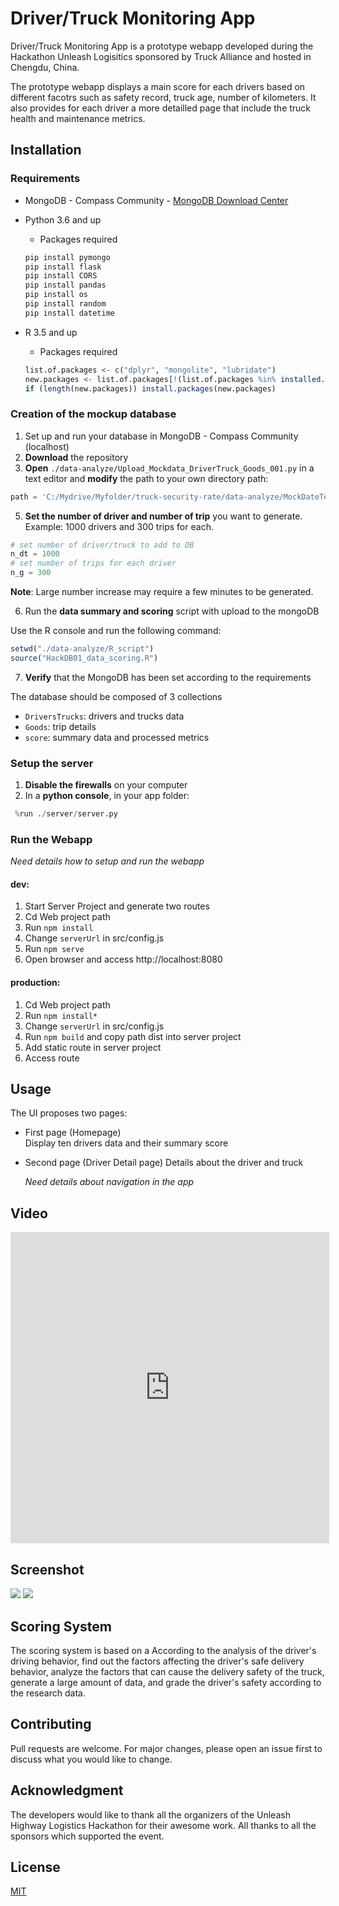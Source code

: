 # Driver/Truck Monitoring App

Driver/Truck Monitoring App is a prototype webapp developed during the Hackathon Unleash Logisitics sponsored by Truck Alliance and hosted in Chengdu, China.

The prototype webapp displays a main score for each drivers based on different facotrs such as safety record, truck age, number of kilometers. It also provides for each driver a more detailled page that include the truck health and maintenance metrics.

## Installation

### Requirements
* MongoDB - Compass Community - [MongoDB Download Center](https://www.mongodb.com/download-center?jmp=nav#community)

* Python 3.6 and up
    * Packages required
    
    ```python
    pip install pymongo
    pip install flask
    pip install CORS
    pip install pandas
    pip install os
    pip install random
    pip install datetime
    ```

* R 3.5 and up
    * Packages required

    ```R
    list.of.packages <- c("dplyr", "mongolite", "lubridate")
    new.packages <- list.of.packages[!(list.of.packages %in% installed.packages()[,"Package"])]
    if (length(new.packages)) install.packages(new.packages)
    ```

### Creation of the mockup database

1. Set up and run your database in MongoDB - Compass Community (localhost)
2. **Download** the repository
3. **Open** `./data-analyze/Upload_Mockdata_DriverTruck_Goods_001.py` in a text editor and **modify** the path to your own directory path:
```python
path = 'C:/Mydrive/Myfolder/truck-security-rate/data-analyze/MockDateTemplate'

```
5.  **Set the number of driver and number of trip** you want to generate. Example: 1000 drivers and 300 trips for each.
```python
# set number of driver/truck to add to DB
n_dt = 1000
# set number of trips for each driver
n_g = 300
```
**Note**: Large number increase may require a few minutes to be generated.

6. Run the **data summary and scoring** script with upload to the mongoDB

Use the R console and run the following command:
```R
setwd("./data-analyze/R_script")
source("HackDB01_data_scoring.R")
```

7. **Verify** that the MongoDB has been set according to the requirements 

The database should be composed of 3 collections

- `DriversTrucks`: drivers and trucks data
- `Goods`: trip details
- `score`: summary data and processed metrics

### Setup the server

1. **Disable the firewalls** on your computer
2. In a **python console**, in your app folder:
```python
 %run ./server/server.py
```

### Run the Webapp

*Need details how to setup and run the webapp*
#### dev:
1. Start Server Project and generate two routes
2. Cd Web project path
3. Run ```npm install```
4. Change ```serverUrl``` in src/config.js
5. Run ```npm serve```
6. Open browser and access http://localhost:8080
#### production:
1. Cd Web project path
2. Run ```npm install*```
3. Change ```serverUrl``` in src/config.js
4. Run ```npm build``` and copy path dist into server project
5. Add static route in server project
6. Access route

## Usage

The UI proposes two pages:

* First page (Homepage)  
    Display ten drivers data and their summary score

* Second page (Driver Detail page) 
    Details about the driver and truck
    
    *Need details about navigation in the app*

## Video

<iframe height=498 width=510 src='http://player.youku.com/embed/XMzgxNzMwMDcyOA==' frameborder=0 'allowfullscreen'></iframe>

## Screenshot

![](Info/index.png=75)
![](Info/detail.png=75)


## Scoring System

The scoring system is based on a 
According to the analysis of the driver's driving behavior, find out the factors affecting the driver's safe delivery behavior, analyze the factors that can cause the delivery safety of the truck, generate a large amount of data, and grade the driver's safety according to the research data.

## Contributing
Pull requests are welcome. For major changes, please open an issue first to discuss what you would like to change.

## Acknowledgment

The developers would like to thank all the organizers of the Unleash Highway Logistics Hackathon for their awesome work.
All thanks to all the sponsors which supported the event.

## License
[MIT](https://choosealicense.com/licenses/mit/)
